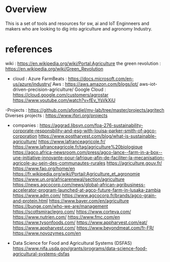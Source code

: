 # Overview

This is a set of tools and resources for sw, ai and IoT Enginneers and makers who are looking to dig into agriculture and agronomy Industry. 

# references


wiki : https://en.wikipedia.org/wiki/Portal:Agriculture
the green revolution : https://en.wikipedia.org/wiki/Green_Revolution

- cloud : 
Azure FarmBeats : https://docs.microsoft.com/en-us/azure/industry/
Aws :             https://aws.amazon.com/blogs/iot/ 
                  aws-iot-driven-precision-agriculture/
Google Cloud :    https://cloud.google.com/customers/agrostar 
                  https://www.youtube.com/watch?v=fEv_YsVkXiU

-Projects : https://github.com/afondiel/my-lab/tree/master/projects/agritech
Diverses projects : https://www.ifpri.org/projects

- companies : 
https://aggrad.libsyn.com/foa-276-sustainability-corporate-responsbility-and-esg-with-louisa-parker-smith-of-agco-corporation
https://www.postharvest.com/blog/what-is-sustainable-agriculture/
https://www.lafranceagricole.fr/
https://www.lafranceagricole.fr/tag/agriculture%20biologique
https://agco.africa-newsroom.com/press/agco-lance--farm-in-a-box--une-initiative-innovante-pour-lafrique-afin-de-faciliter-la-mecanisation-agricole-au-sein-des-communautes-rurales
https://agriculture.gouv.fr/
https://www.fao.org/home/en
https://fr.wikipedia.org/wiki/Portail:Agriculture_et_agronomie
https://www.un.org/africarenewal/section/agriculture
https://news.agcocorp.com/news/global-african-agribusiness-accelerator-program-launched-at-agco-future-farm-in-lusaka-zambia
https://www.adm.com/
https://www.agcocorp.fr/brands/agco-grain-and-protein.html
https://www.bayer.com/en/agriculture
https://bunge.com/who-we-are/management
https://scottsmiraclegro.com/
https://www.corteva.com/
https://www.nutrien.com/
https://www.fmc.com/en
https://www.tysonfoods.com/
https://www.appharvest.com/eat/
https://www.appharvest.com/
https://www.beyondmeat.com/fr-FR/
https://www.novozymes.com/en

- Data Science for Food and Agricultural Systems (DSFAS)
https://www.nifa.usda.gov/grants/programs/data-science-food-agricultural-systems-dsfas